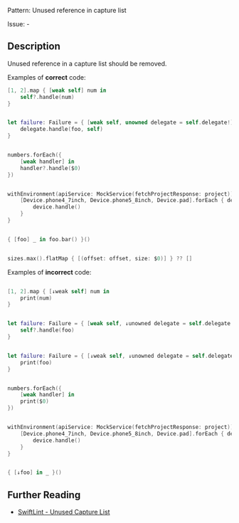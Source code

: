 Pattern: Unused reference in capture list

Issue: -

## Description

Unused reference in a capture list should be removed.

Examples of **correct** code:

```swift
[1, 2].map { [weak self] num in
    self?.handle(num)
}


let failure: Failure = { [weak self, unowned delegate = self.delegate!] foo in
    delegate.handle(foo, self)
}


numbers.forEach({
    [weak handler] in
    handler?.handle($0)
})


withEnvironment(apiService: MockService(fetchProjectResponse: project)) {
    [Device.phone4_7inch, Device.phone5_8inch, Device.pad].forEach { device in
        device.handle()
    }
}


{ [foo] _ in foo.bar() }()


sizes.max().flatMap { [(offset: offset, size: $0)] } ?? []

```
Examples of **incorrect** code:
```swift

[1, 2].map { [↓weak self] num in
    print(num)
}


let failure: Failure = { [weak self, ↓unowned delegate = self.delegate!] foo in
    self?.handle(foo)
}


let failure: Failure = { [↓weak self, ↓unowned delegate = self.delegate!] foo in
    print(foo)
}


numbers.forEach({
    [weak handler] in
    print($0)
})


withEnvironment(apiService: MockService(fetchProjectResponse: project)) { [↓foo] in
    [Device.phone4_7inch, Device.phone5_8inch, Device.pad].forEach { device in
        device.handle()
    }
}


{ [↓foo] in _ }()

```

## Further Reading

* [SwiftLint - Unused Capture List](https://realm.github.io/SwiftLint/unused_capture_list.html)